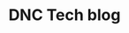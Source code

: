 ---
title: DNC Tech blog
url: https://medium.com/democratictech
description: Blog of the DNC Tech team, describing some of their projects and "behind-the-scenes" look at what they do to help Democrats win.
---